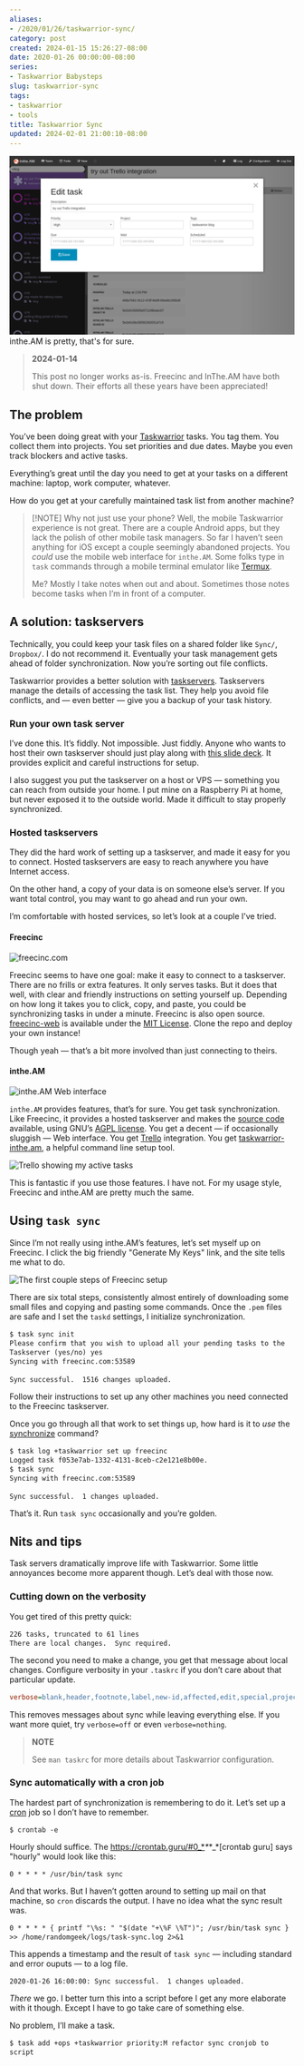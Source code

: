 ```yaml
---
aliases:
- /2020/01/26/taskwarrior-sync/
category: post
created: 2024-01-15 15:26:27-08:00
date: 2020-01-26 00:00:00-08:00
series:
- Taskwarrior Babysteps
slug: taskwarrior-sync
tags:
- taskwarrior
- tools
title: Taskwarrior Sync
updated: 2024-02-01 21:00:10-08:00
---
```


![attachments/img/2020/cover-2020-01-26.png](../../../attachments/img/2020/cover-2020-01-26.png)
inthe.AM is pretty, that's for sure.

 > 
 > **2024-01-14**
>
 > This post no longer works as-is. Freecinc and InThe.AM have both shut down. Their efforts all these years have been appreciated!

## The problem

You’ve been doing great with your [Taskwarrior](../../../card/Taskwarrior.md) tasks. You tag them. You collect them into projects. You set priorities and due dates. Maybe you even track blockers and active tasks.

Everything’s great until the day you need to get at your tasks on a different machine: laptop, work computer, whatever.

How do you get at your carefully maintained task list from another machine?

 > 
 > \[!NOTE\] Why not just use your phone?
 > Well, the mobile Taskwarrior experience is not great. There are a couple Android apps, but they lack the polish of other mobile task managers. So far I haven’t seen anything for iOS except a couple seemingly abandoned projects. You *could* use the mobile web interface for `inthe.AM`. Some folks type in `task` commands through a mobile terminal emulator like [Termux](https://termux.com/).
 > 
 > Me? Mostly I take notes when out and about. Sometimes those notes become tasks when I’m in front of a computer.

## A solution: taskservers

Technically, you could keep your task files on a shared folder like `Sync/`, `Dropbox/`. I do not recommend it. Eventually your task management gets ahead of folder synchronization. Now you’re sorting out file conflicts.

Taskwarrior provides a better solution with [taskservers](https://taskwarrior.org/docs/taskserver/why.html). Taskservers manage the details of accessing the task list. They help you avoid file conflicts, and — even better — give you a backup of your task history.

### Run your own task server

I’ve done this. It’s fiddly. Not impossible. Just fiddly. Anyone who wants to host their own taskserver should just play along with [this slide deck](https://gitpitch.com/GothenburgBitFactory/taskserver-setup#/). It provides explicit and careful instructions for setup.

I also suggest you put the taskserver on a host or VPS — something you can reach from outside your home. I put mine on a Raspberry Pi at home, but never exposed it to the outside world. Made it difficult to stay properly synchronized.

### Hosted taskservers

They did the hard work of setting up a taskserver, and made it easy for you to connect. Hosted taskservers are easy to reach anywhere you have Internet access.

On the other hand, a copy of your data is on someone else’s server. If you want total control, you may want to go ahead and run your own.

I’m comfortable with hosted services, so let’s look at a couple I’ve tried.

#### Freecinc

![freecinc.com](attachments/img/2020/freecinc.png)

Freecinc seems to have one goal: make it easy to connect to a taskserver. There are no frills or extra features. It only serves tasks. But it does that well, with clear and friendly instructions on setting yourself up. Depending on how long it takes you to click, copy, and paste, you could be synchronizing tasks in under a minute. Freecinc is also open source. [freecinc-web](https://github.com/freecinc/freecinc-web) is available under the [MIT License](https://github.com/freecinc/freecinc-web/blob/master/LICENSE). Clone the repo and deploy your own instance!

Though yeah — that’s a bit more involved than just connecting to theirs.

#### inthe.AM

![inthe.AM Web interface](attachments/img/2020/inthe-am.png)

`inthe.AM` provides features, that’s for sure. You get task synchronization. Like Freecinc, it provides a hosted taskserver and makes the [source code](https://github.com/coddingtonbear/inthe.am) available, using GNU’s [AGPL license](https://github.com/coddingtonbear/inthe.am/blob/development/LICENSE). You get a decent — if occasionally sluggish — Web interface. You get [Trello](https://trello.com/) integration. You get [taskwarrior-inthe.am](https://github.com/coddingtonbear/taskwarrior-inthe.am), a helpful command line setup tool.

![Trello showing my active tasks](attachments/img/2020/inthe-am-trello.png)

This is fantastic if you use those features. I have not. For my usage style, Freecinc and inthe.AM are pretty much the same.

## Using `task sync`

Since I’m not really using inthe.AM’s features, let’s set myself up on Freecinc. I click the big friendly "Generate My Keys" link, and the site tells me what to do.

![The first couple steps of Freecinc setup](attachments/img/2020/freecinc-setup.png)

There are six total steps, consistently almost entirely of downloading some small files and copying and pasting some commands. Once the `.pem` files are safe and I set the `taskd` settings, I initialize synchronization.

````
$ task sync init
Please confirm that you wish to upload all your pending tasks to the Taskserver (yes/no) yes
Syncing with freecinc.com:53589

Sync successful.  1516 changes uploaded.
````

Follow their instructions to set up any other machines you need connected to the Freecinc taskserver.

Once you go through all that work to set things up, how hard is it to *use* the [synchronize](https://taskwarrior.org/docs/commands/synchronize.html) command?

````
$ task log +taskwarrior set up freecinc
Logged task f053e7ab-1332-4131-8ceb-c2e121e8b00e.
$ task sync
Syncing with freecinc.com:53589

Sync successful.  1 changes uploaded.
````

That’s it. Run `task sync` occasionally and you’re golden.

## Nits and tips

Task servers dramatically improve life with Taskwarrior. Some little annoyances become more apparent though. Let’s deal with those now.

### Cutting down on the verbosity

You get tired of this pretty quick:

````
226 tasks, truncated to 61 lines
There are local changes.  Sync required.
````

The second you need to make a change, you get that message about local changes. Configure verbosity in your `.taskrc` if you don’t care about that particular update.

````ini
verbose=blank,header,footnote,label,new-id,affected,edit,special,project,filter,unwait
````

This removes messages about sync while leaving everything else. If you want more quiet, try `verbose=off` or even `verbose=nothing`.

 > 
 > **NOTE**
>
 > See `man taskrc` for more details about Taskwarrior configuration.

### Sync automatically with a cron job

The hardest part of synchronization is remembering to do it. Let’s set up a [cron](https://opensource.com/article/17/11/how-use-cron-linux) job so I don’t have to remember.

````
$ crontab -e
````

Hourly should suffice. The <https://crontab.guru/#0_*>*\**\*\_\*\[crontab guru\] says "hourly" would look like this:

````
0 * * * * /usr/bin/task sync
````

And that works. But I haven’t gotten around to setting up mail on that machine, so `cron` discards the output. I have no idea what the sync result was.

````
0 * * * * { printf "\%s: " "$(date "+\%F \%T")"; /usr/bin/task sync } >> /home/randomgeek/logs/task-sync.log 2>&1
````

This appends a timestamp and the result of `task sync` — including standard and error ouputs — to a log file.

````
2020-01-26 16:00:00: Sync successful.  1 changes uploaded.
````

*There* we go. I better turn this into a script before I get any more elaborate with it though. Except I have to go take care of something else.

No problem, I’ll make a task.

````
$ task add +ops +taskwarrior priority:M refactor sync cronjob to script
````